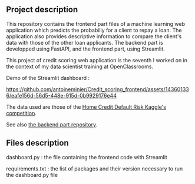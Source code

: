 ##  Project description

This repository contains the frontend part files of a machine learning web application which predicts the probabiliy for a client to repay a loan. The application also provides descriptive information to compare the client's data with those of the other loan applicants. The backend part is developped using FastAPI, and the frontend part, using Streamlit.

This project of credit scoring web application is the seventh I worked on in the context of my data scientist training at OpenClassrooms.

Demo of the Streamlit dashboard :

https://github.com/antoineminier/Credit_scoring_frontend/assets/143601336/eafe156d-56d5-448e-915d-0b9929176e44


The data used are those of the [Home Credit Default Risk Kaggle's competition](https://www.kaggle.com/c/home-credit-default-risk/data).

See also [the backend part repository](https://github.com/antoineminier/Credit_scoring_backend).

## Files description

dashboard.py : the file containing the frontend code with Streamlit

requirements.txt : the list of packages and their version necessary to run the dashboard.py file
